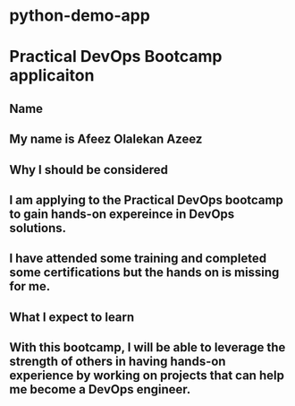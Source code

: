 # python-demo-app

# Practical DevOps Bootcamp applicaiton

## Name
## My name is Afeez Olalekan Azeez

## Why I should be considered
## I am applying to the Practical DevOps bootcamp to gain hands-on expereince in DevOps solutions.
## I have attended some training and completed some certifications but the hands on is missing for me.

## What I expect to learn
## With this bootcamp, I will be able to leverage the strength of others in having hands-on experience by working on projects that can help me become a DevOps engineer.
